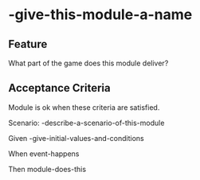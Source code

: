 # -give-this-module-a-name

## Feature

What part of the game does this module deliver?

## Acceptance Criteria

Module is ok when these criteria are satisfied.

Scenario: -describe-a-scenario-of-this-module

  Given -give-initial-values-and-conditions

  When event-happens

  Then module-does-this
